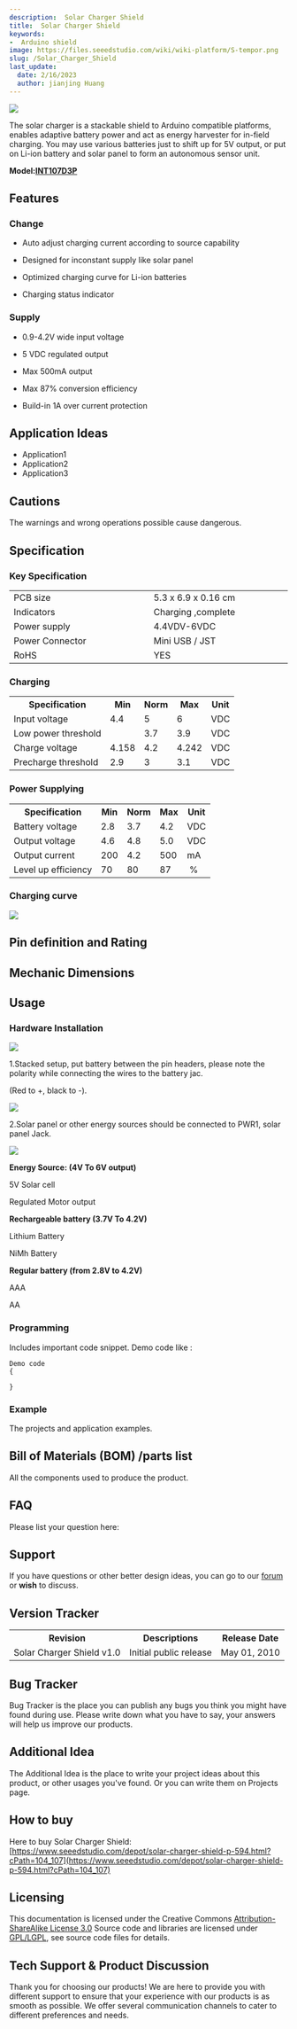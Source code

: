 ```yaml
---
description:  Solar Charger Shield
title:  Solar Charger Shield
keywords:
-  Arduino shield
image: https://files.seeedstudio.com/wiki/wiki-platform/S-tempor.png
slug: /Solar_Charger_Shield
last_update:
  date: 2/16/2023
  author: jianjing Huang
---
```


<!-- ---
name:  Solar Charger Shield
category: Discontinued
bzurl:
oldwikiname: Solar_Charger_Shield
prodimagename:
bzprodimageurl:
surveyurl: https://www.research.net/r/Solar_Charger_Shield
sku:
tags:

--- -->

![](https://files.seeedstudio.com/wiki/Solar_Charger_Shield/img/Solar-charger-shield.jpg)

The solar charger is a stackable shield to Arduino compatible platforms, enables adaptive battery power and act as energy harvester for in-field charging. You may use various batteries just to shift up for 5V output, or put on Li-ion battery and solar panel to form an autonomous sensor unit.

**Model:[INT107D3P](https://www.seeedstudio.com/depot/solar-charger-shield-p-594.html?cPath=104_107)**

## Features  

### Change

* Auto adjust charging current according to source capability

* Designed for inconstant supply like solar panel

* Optimized charging curve for Li-ion batteries

* Charging status indicator

### Supply

* 0.9-4.2V wide input voltage

* 5 VDC regulated output

* Max 500mA output

* Max 87% conversion efficiency

* Build-in 1A over current protection

## Application Ideas  

* Application1
* Application2
* Application3

## Cautions  

The warnings and wrong operations possible cause dangerous.

## Specification

### Key Specification

<table>
  <tbody>
    <tr>
      <td width="400px">PCB size</td>
      <td width="400px">5.3 x 6.9 x 0.16 cm</td>
    </tr>
    <tr style={{fontSize: '90%'}}>
      <td>Indicators</td>
      <td>Charging ,complete</td>
    </tr>
    <tr style={{fontSize: '90%'}}>
      <td>Power supply</td>
      <td>4.4VDV-6VDC</td>
    </tr>
    <tr style={{fontSize: '90%'}}>
      <td>Power Connector</td>
      <td>Mini USB / JST</td>
    </tr>
    <tr style={{fontSize: '90%'}}>
      <td>RoHS</td>
      <td>YES</td>
    </tr>
  </tbody>
</table>

### Charging

<table>
  <tbody>
    <tr>
      <th>Specification</th>
      <th>Min</th>
      <th>Norm</th>
      <th>Max</th>
      <th>Unit</th>
    </tr>
    <tr style={{fontSize: '90%'}}>
      <td width={600}>Input voltage</td>
      <td width={100}>4.4</td>
      <td width={100}>5</td>
      <td width={100}>6</td>
      <td width={100}>VDC</td>
    </tr>
    <tr style={{fontSize: '90%'}}>
      <td>Low power threshold</td>
      <td></td>
      <td>3.7</td>
      <td>3.9</td>
      <td>VDC</td>
    </tr>
    <tr style={{fontSize: '90%'}}>
      <td>Charge voltage</td>
      <td>4.158</td>
      <td>4.2</td>
      <td>4.242</td>
      <td>VDC</td>
    </tr>
    <tr style={{fontSize: '90%'}}>
      <td>Precharge threshold</td>
      <td>2.9</td>
      <td>3</td>
      <td>3.1</td>
      <td>VDC</td>
    </tr>
  </tbody>
</table>

### Power Supplying

<table>
  <tbody>
    <tr>
      <th>Specification</th>
      <th>Min</th>
      <th>Norm</th>
      <th>Max</th>
      <th>Unit</th>
    </tr>
    <tr style={{fontSize: '90%'}}>
      <td width={600}>Battery voltage</td>
      <td width={100}>2.8</td>
      <td width={100}>3.7</td>
      <td width={100}>4.2</td>
      <td width={100}>VDC</td>
    </tr>
    <tr style={{fontSize: '90%'}}>
      <td>Output voltage</td>
      <td>4.6</td>
      <td>4.8</td>
      <td>5.0</td>
      <td>VDC</td>
    </tr>
    <tr style={{fontSize: '90%'}}>
      <td>Output current</td>
      <td>200</td>
      <td>4.2</td>
      <td>500</td>
      <td>mA</td>
    </tr>
    <tr style={{fontSize: '90%'}}>
      <td>Level up efficiency</td>
      <td>70</td>
      <td>80</td>
      <td>87</td>
      <td>&nbsp;%</td>
    </tr>
  </tbody>
</table>

### Charging curve

![](https://files.seeedstudio.com/wiki/Solar_Charger_Shield/img/Changing-curve.jpg)

## Pin definition and Rating  

## Mechanic Dimensions  

## Usage  

### Hardware Installation  

![](https://files.seeedstudio.com/wiki/Solar_Charger_Shield/img/Solarchange-hardware.jpg)

1.Stacked setup, put battery between the pin headers, please note the polarity while connecting the wires to the battery jac.

(Red to +, black to -).

![](https://files.seeedstudio.com/wiki/Solar_Charger_Shield/img/Solarchange-hardware-step1.jpg)

2.Solar panel or other energy sources should be connected to PWR1, solar panel Jack.

![](https://files.seeedstudio.com/wiki/Solar_Charger_Shield/img/Solarchange-hardware-step2.jpg)

**Energy Source: (4V To 6V output)**

5V Solar cell

Regulated Motor output

**Rechargeable battery (3.7V To 4.2V)**

Lithium Battery

NiMh Battery

**Regular battery (from 2.8V to 4.2V)**

AAA

AA

### Programming  

Includes important code snippet.
Demo code like :

```
Demo code
{

}
```

### Example  

The projects and application examples.

## Bill of Materials (BOM) /parts list  

All the components used to produce the product.

## FAQ  

Please list your question here:

## Support  

If you have questions or other better design ideas, you can go to our [forum](https://www.seeedstudio.com/forum) or **wish** to discuss.

## Version Tracker  

<table>
  <tbody>
    <tr>
      <th>Revision</th>
      <th>Descriptions</th>
      <th>Release Date</th>
    </tr>
    <tr style={{fontSize: '90%'}}>
      <td width={300}>Solar Charger Shield v1.0</td>
      <td width={500}>Initial public release</td>
      <td width={200}>May 01, 2010</td>
    </tr>
  </tbody>
</table>

## Bug Tracker  

Bug Tracker is the place you can publish any bugs you think you might have found during use. Please write down what you have to say, your answers will help us improve our products.

## Additional Idea  

The Additional Idea is the place to write your project ideas about this product, or other usages you've found. Or you can write them on Projects page.

## How to buy  

Here to buy Solar Charger Shield: [https://www.seeedstudio.com/depot/solar-charger-shield-p-594.html?cPath=104_107](https://www.seeedstudio.com/depot/solar-charger-shield-p-594.html?cPath=104_107)

## Licensing  

This documentation is licensed under the Creative Commons [Attribution-ShareAlike License 3.0](http://creativecommons.org/licenses/by-sa/3.0/) Source code and libraries are licensed under [GPL/LGPL](http://www.gnu.org/licenses/gpl.html), see source code files for details.

## Tech Support & Product Discussion

Thank you for choosing our products! We are here to provide you with different support to ensure that your experience with our products is as smooth as possible. We offer several communication channels to cater to different preferences and needs.

<div class="button_tech_support_container">
<a href="https://forum.seeedstudio.com/" class="button_forum"></a> 
<a href="https://www.seeedstudio.com/contacts" class="button_email"></a>
</div>

<div class="button_tech_support_container">
<a href="https://discord.gg/eWkprNDMU7" class="button_discord"></a> 
<a href="https://github.com/Seeed-Studio/wiki-documents/discussions/69" class="button_discussion"></a>
</div>
